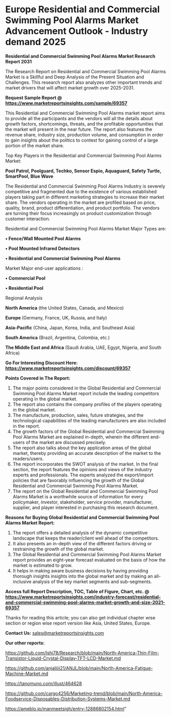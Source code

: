 # Europe Residential and Commercial Swimming Pool Alarms Market Advancement Outlook - Industry demand 2025

<strong>Residential and Commercial Swimming Pool Alarms Market Research Report 2031</strong>

The Research Report on Residential and Commercial Swimming Pool Alarms Market is a Skillful and Deep Analysis of the Present Situation and Challenges. This research report also analyzes other important trends and market drivers that will affect market growth over 2025-2031.

<strong>Request Sample Report @ <a href=https://www.marketreportsinsights.com/sample/69357>https://www.marketreportsinsights.com/sample/69357</a></strong>

This Residential and Commercial Swimming Pool Alarms market report aims to provide all the participants and the vendors will all the details about growth factors, shortcomings, threats, and the profitable opportunities that the market will present in the near future. The report also features the revenue share, industry size, production volume, and consumption in order to gain insights about the politics to contest for gaining control of a large portion of the market share.

Top Key Players in the Residential and Commercial Swimming Pool Alarms Market:

<strong>Pool Patrol, Poolguard, Techko, Sensor Espio, Aquaguard, Safety Turtle, SmartPool, Blue Wave</strong>

The Residential and Commercial Swimming Pool Alarms Industry is severely competitive and fragmented due to the existence of various established players taking part in different marketing strategies to increase their market share. The vendors operating in the market are profiled based on price, quality, brand, product differentiation, and product portfolio. The vendors are turning their focus increasingly on product customization through customer interaction.

Residential and Commercial Swimming Pool Alarms Market Major Types are:

<strong>• Fence/Wall Mounted Pool Alarms

• Pool Mounted Infrared Detectors

• Residential and Commercial Swimming Pool Alarms</strong>

Market Major end-user applications :

<strong>• Commercial Pool

• Residential Pool</strong>

Regional Analysis

</u><strong><b>North America</b></strong> (the United States, Canada, and Mexico)

<strong><b>Europe </b></strong>(Germany, France, UK, Russia, and Italy)

<strong><b>Asia-Pacific</b></strong> (China, Japan, Korea, India, and Southeast Asia)

<strong><b>South America</b></strong> (Brazil, Argentina, Colombia, etc.)

<strong><b>The Middle East and Africa</b></strong> (Saudi Arabia, UAE, Egypt, Nigeria, and South Africa)

<strong>Go For Interesting Discount Here: <a href=https://www.marketreportsinsights.com/discount/69357>https://www.marketreportsinsights.com/discount/69357</a></strong>

<strong>Points Covered in The Report:</strong>
<ol>
  <li>The major points considered in the Global Residential and Commercial Swimming Pool Alarms Market report include the leading competitors operating in the global market.</li>
  <li>The report also contains the company profiles of the players operating in the global market.</li>
  <li>The manufacture, production, sales, future strategies, and the technological capabilities of the leading manufacturers are also included in the report.</li>
  <li>The growth factors of the Global Residential and Commercial Swimming Pool Alarms Market are explained in-depth, wherein the different end-users of the market are discussed precisely.</li>
  <li>The report also talks about the key application areas of the global market, thereby providing an accurate description of the market to the readers/users.</li>
  <li>The report incorporates the SWOT analysis of the market. In the final section, the report features the opinions and views of the industry experts and professionals. The experts analyzed the export/import policies that are favorably influencing the growth of the Global Residential and Commercial Swimming Pool Alarms Market.</li>
  <li>The report on the Global Residential and Commercial Swimming Pool Alarms Market is a worthwhile source of information for every policymaker, investor, stakeholder, service provider, manufacturer, supplier, and player interested in purchasing this research document.</li>
</ol>
<strong>Reasons for Buying Global Residential and Commercial Swimming Pool Alarms Market Report:</strong>

<ol>
  <li>The report offers a detailed analysis of the dynamic competitive landscape that keeps the reader/client well ahead of the competitors.</li>
  <li>It also presents an in-depth view of the different factors driving or restraining the growth of the global market.</li>
  <li>The Global Residential and Commercial Swimming Pool Alarms Market report provides an eight-year forecast evaluated on the basis of how the market is estimated to grow.</li>
  <li>It helps in making aware business decisions by having providing thorough insights insights into the global market and by making an all-inclusive analysis of the key market segments and sub-segments.</li>
</ol>
<strong>Access full Report Description, TOC, Table of Figure, Chart, etc. @ <a href=https://www.marketreportsinsights.com/industry-forecast/residential-and-commercial-swimming-pool-alarms-market-growth-and-size-2021-69357>https://www.marketreportsinsights.com/industry-forecast/residential-and-commercial-swimming-pool-alarms-market-growth-and-size-2021-69357</a></strong>


Thanks for reading this article; you can also get individual chapter wise section or region wise report version like Asia, United States, Europe.

<strong>Contact Us:</strong>
sales@marketreportsinsights.com

<strong>Our other reports:</strong>

<a href=https://github.com/Ishi78/Research/blob/main/North-America-Thin-Film-Transistor-Liquid-Crystal-Display-TFT-LCD-Market.md>https://github.com/Ishi78/Research/blob/main/North-America-Thin-Film-Transistor-Liquid-Crystal-Display-TFT-LCD-Market.md</a>

<a href=https://github.com/anjaliiii21/ANJL/blob/main/North-America-Fatigue-Machine-Market.md>https://github.com/anjaliiii21/ANJL/blob/main/North-America-Fatigue-Machine-Market.md</a>

<a href=https://tanomuno.com/illust/464628>https://tanomuno.com/illust/464628</a>

<a href=https://github.com/cargo4256/Marketing-trend/blob/main/North-America-Foodservice-Disposables-Distribution-Systems-Market.md>https://github.com/cargo4256/Marketing-trend/blob/main/North-America-Foodservice-Disposables-Distribution-Systems-Market.md</a>

<a href=https://ameblo.jp/manmeetsigh/entry-12886802154.html>https://ameblo.jp/manmeetsigh/entry-12886802154.html</a>"
